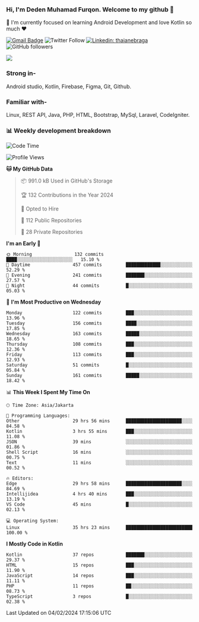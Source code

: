 ### Hi, I'm Deden Muhamad Furqon. Welcome to my github 👋

<!--
**furqoncreative/furqoncreative** is a ✨ _special_ ✨ repository because its `README.md` (this file) appears on your GitHub profile.

Here are some ideas to get you started:

- 🔭 I’m currently working on ...
- 👯 I’m looking to collaborate on ...
- 🤔 I’m looking for help with ...
- 💬 Ask me about ...
- 📫 How to reach me: ...
- 😄 Pronouns: ...
- ⚡ Fun fact: ...
-->

  🌱 I'm currently focused on learning Android Development and love Kotlin so much ❤ 

[![Gmail Badge](https://img.shields.io/badge/-furqoncreative24@gmail.com-c14438?style=flat-square&logo=Gmail&logoColor=white&link=mailto:furqoncreative24@gmail.com)](mailto:furqoncreative24@gmail.com)
![Twitter Follow](https://img.shields.io/twitter/follow/furqoncreative?label=Follow)
[![Linkedin: thaianebraga](https://img.shields.io/badge/-Deden_Muhamad_Furqon-blue?style=flat-square&logo=Linkedin&logoColor=white&link=https://www.linkedin.com/in/anmol-p-singh/)](https://www.linkedin.com/in/furqoncreative/)
![GitHub followers](https://img.shields.io/github/followers/furqoncreative?label=Follow&style=social)

<img src="https://github-readme-stats.sera5-dev.vercel.app/api?username=furqoncreative&hide=stars&show_icons=true&count_private=true&include_all_commits=true&title_color=#008080&icon_color=#008080&hide_border=true" width="">

### Strong in-

Android studio, Kotlin, Firebase, Figma, Git, Github.

### Familiar with-
Linux, REST API, Java, PHP, HTML, Bootstrap, MySql, Laravel, CodeIgniter.

### 📊 Weekly development breakdown

<!--START_SECTION:waka-->
![Code Time](http://img.shields.io/badge/Code%20Time-1%2C835%20hrs%2035%20mins-blue)

![Profile Views](http://img.shields.io/badge/Profile%20Views-2-blue)

**🐱 My GitHub Data** 

> 📦 991.0 kB Used in GitHub's Storage 
 > 
> 🏆 132 Contributions in the Year 2024
 > 
> 💼 Opted to Hire
 > 
> 📜 112 Public Repositories 
 > 
> 🔑 28 Private Repositories 
 > 
**I'm an Early 🐤** 

```text
🌞 Morning                132 commits         ████░░░░░░░░░░░░░░░░░░░░░   15.10 % 
🌆 Daytime                457 commits         █████████████░░░░░░░░░░░░   52.29 % 
🌃 Evening                241 commits         ███████░░░░░░░░░░░░░░░░░░   27.57 % 
🌙 Night                  44 commits          █░░░░░░░░░░░░░░░░░░░░░░░░   05.03 % 
```
📅 **I'm Most Productive on Wednesday** 

```text
Monday                   122 commits         ███░░░░░░░░░░░░░░░░░░░░░░   13.96 % 
Tuesday                  156 commits         ████░░░░░░░░░░░░░░░░░░░░░   17.85 % 
Wednesday                163 commits         █████░░░░░░░░░░░░░░░░░░░░   18.65 % 
Thursday                 108 commits         ███░░░░░░░░░░░░░░░░░░░░░░   12.36 % 
Friday                   113 commits         ███░░░░░░░░░░░░░░░░░░░░░░   12.93 % 
Saturday                 51 commits          █░░░░░░░░░░░░░░░░░░░░░░░░   05.84 % 
Sunday                   161 commits         █████░░░░░░░░░░░░░░░░░░░░   18.42 % 
```


📊 **This Week I Spent My Time On** 

```text
🕑︎ Time Zone: Asia/Jakarta

💬 Programming Languages: 
Other                    29 hrs 56 mins      █████████████████████░░░░   84.58 % 
Kotlin                   3 hrs 55 mins       ███░░░░░░░░░░░░░░░░░░░░░░   11.08 % 
JSON                     39 mins             ░░░░░░░░░░░░░░░░░░░░░░░░░   01.86 % 
Shell Script             16 mins             ░░░░░░░░░░░░░░░░░░░░░░░░░   00.75 % 
Text                     11 mins             ░░░░░░░░░░░░░░░░░░░░░░░░░   00.52 % 

🔥 Editors: 
Edge                     29 hrs 58 mins      █████████████████████░░░░   84.69 % 
Intellijidea             4 hrs 40 mins       ███░░░░░░░░░░░░░░░░░░░░░░   13.19 % 
VS Code                  45 mins             █░░░░░░░░░░░░░░░░░░░░░░░░   02.13 % 

💻 Operating System: 
Linux                    35 hrs 23 mins      █████████████████████████   100.00 % 
```

**I Mostly Code in Kotlin** 

```text
Kotlin                   37 repos            ███████░░░░░░░░░░░░░░░░░░   29.37 % 
HTML                     15 repos            ███░░░░░░░░░░░░░░░░░░░░░░   11.90 % 
JavaScript               14 repos            ███░░░░░░░░░░░░░░░░░░░░░░   11.11 % 
PHP                      11 repos            ██░░░░░░░░░░░░░░░░░░░░░░░   08.73 % 
TypeScript               3 repos             █░░░░░░░░░░░░░░░░░░░░░░░░   02.38 % 
```




 Last Updated on 04/02/2024 17:15:06 UTC
<!--END_SECTION:waka-->
